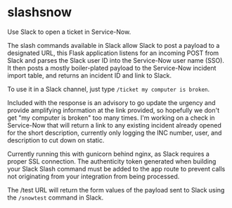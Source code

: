 # slashsnow

Use Slack to open a ticket in Service-Now.

The slash commands available in Slack allow Slack to post a payload to a designated URL, this Flask application listens for an incoming POST from Slack and parses the Slack user ID into the Service-Now user name (SSO).  It then posts a mostly boiler-plated payload to the Service-Now incident import table, and returns an incident ID and link to Slack.

To use it in a Slack channel, just type `/ticket my computer is broken`.

Included with the response is an advisory to go update the urgency and provide amplifying information at the link provided, so hopefully we don't get "my computer is broken" too many times.  I'm working on a check in Service-Now that will return a link to any existing incident already opened for the short description, currently only logging the INC number, user, and description to cut down on static.

Currently running this with gunicorn behind nginx, as Slack requires a proper SSL connection.  The authenticity token generated when building your Slack Slash command must be added to the app route to prevent calls not originating from your integration from being processed.

The /test URL will return the form values of the payload sent to Slack using the `/snowtest` command in Slack.
